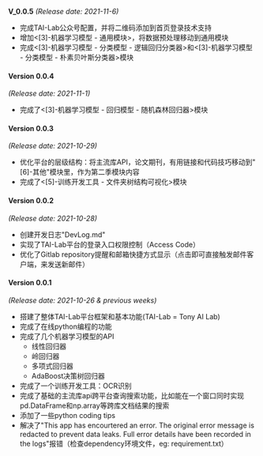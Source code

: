 **V_0.0.5** *(Release date: 2021-11-6)*

* 完成TAI-Lab公众号配置，并将二维码添加到首页登录技术支持
* 增加<[3]-机器学习模型 - 通用模块>，将数据预处理移动到通用模块
* 完成<[3]-机器学习模型 - 分类模型 - 逻辑回归分类器>和<[3]-机器学习模型 - 分类模型 - 朴素贝叶斯分类器>模块





#### Version 0.0.4

*(Release date: 2021-11-1)*

* 完成了<[3]-机器学习模型 - 回归模型 - 随机森林回归器>模块





#### Version 0.0.3

*(Release date: 2021-10-29)*

* 优化平台的层级结构：将主流库API，论文期刊，有用链接和代码技巧移动到"[6]-其他"模块里，作为第二季模块内容
* 完成了<[5]-训练开发工具 - 文件夹树结构可视化>模块





#### Version 0.0.2

*(Release date: 2021-10-28)*

* 创建开发日志"DevLog.md"
* 实现了TAI-Lab平台的登录入口权限控制（Access Code）
* 优化了Gitlab repository提醒和邮箱快捷方式显示（点击即可直接触发邮件客户端，来发送新邮件）





#### Version 0.0.1

*(Release date: 2021-10-26 & previous weeks)*

* 搭建了整体TAI-Lab平台框架和基本功能(TAI-Lab = Tony AI Lab)
* 完成了在线python编程的功能
* 完成了几个机器学习模型的API
  * 线性回归器
  * 岭回归器
  * 多项式回归器
  * AdaBoost决策树回归器
* 完成了一个训练开发工具：OCR识别
* 完成了基础的主流库api跨平台查询搜索功能，比如能在一个窗口同时实现pd.DataFrame和np.array等跨库文档结果的搜索
* 添加了一些python coding tips
* 解决了"This app has encourtered an error. The original error message is redacted to prevent data leaks. Full error details have been recorded in the logs"报错（检查dependency环境文件，eg: requirement.txt）